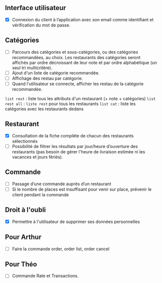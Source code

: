 ## Interface utilisateur
- [x] Connexion du client à l’application avec son email comme identifiant et vérification du mot de passe.

## Catégories
- [ ] Parcours des catégories et sous-catégories, ou des catégories recommandées, au choix. Les  restaurants des catégories seront affichés par ordre décroissant de leur note et par ordre alphabétique (un seul tri multicritère).
- [ ] Ajout d'un liste de catégorie recommandée.
- [ ] Affichage des restau par catégorie.
- [ ] Quand l'utilisateur se connecte, afficher les restau de la catégorie recommandée.

`list rest` : liste tous les attributs d'un restaurant (+ note + catégories)
`list rest all` : `liste rest` pour tous les restaurants
`list cat` : liste les catégories avec les restaurants dedans

## Restaurant
- [x] Consultation de la fiche complète de chacun des restaurants sélectionnés
- [ ] Possibilité de filtrer les résultats par jour/heure d’ouverture des restaurants (pas besoin de gérer l'heure de livraison estimée ni les vacances et jours fériés).

## Commande
- [ ] Passage d’une commande auprès d’un restaurant
- [ ] Si le nombre de places est insuffisant pour venir sur place, prévenir le client pendant la commande

## Droit à l'oubli
- [x] Permettre à l'utilisateur de supprimer ses données personnelles

## Pour Arthur
- [ ] Faire la commande order, order list, order cancel

## Pour Théo
- [ ] Commande Rate et Transactions.